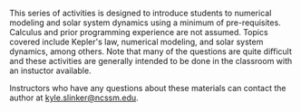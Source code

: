 This series of activities is designed to introduce students to numerical modeling and solar system dynamics using a minimum of pre-requisites. Calculus and prior programming experience are not assumed. Topics covered include Kepler's law, numerical modeling, and solar system dynamics, among others. Note that many of the questions are quite difficult and these activities are generally intended to be done in the classroom with an instuctor available.

Instructors who have any questions about these materials can contact the author at kyle.slinker@ncssm.edu.
